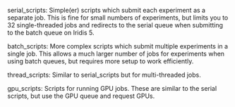 serial_scripts:
    Simple(er) scripts which submit each experiment as a separate job. This is fine
    for small numbers of experiments, but limits you to 32 single-threaded jobs and
    redirects to the serial queue when submitting to the batch queue on Iridis 5.

batch_scripts:
    More complex scripts which submit multiple experiments in a single job. This
    allows a much larger number of jobs for experiments when using batch queues,
    but requires more setup to work efficiently.

thread_scripts:
    Similar to serial_scripts but for multi-threaded jobs.

gpu_scripts:
    Scripts for running GPU jobs. These are similar to the serial scripts, but
    use the GPU queue and request GPUs.
